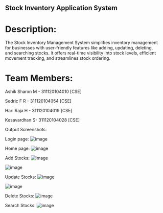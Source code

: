 ## Stock Inventory Application System

# Description:
The Stock Inventory Management System simplifies inventory management for businesses with user-friendly features like adding, updating, deleting, and searching stocks. It offers real-time visibility into stock levels, efficient movement tracking, and streamlines stock ordering.

# Team Members:
Ashik Sharon M - 311120104010 [CSE]

Sedric F R - 311120104054 [CSE]

Hari Raja H - 311120104019 [CSE]

Kesavardhan S- 311120104028 [CSE]

Output Screenshots:

Login page:
![image](https://github.com/ashiksharonm/nm-licet-group6/assets/80738185/40ec12d4-0ab0-4bce-9b02-385f87f295e4)


Home page:
![image](https://github.com/ashiksharonm/nm-licet-group6/assets/80738185/074e72e3-1978-435c-b959-ef6b729f5be4)


Add Stocks:
![image](https://github.com/ashiksharonm/nm-licet-group6/assets/80738185/c0892218-1d7a-40d9-8819-313fe580bcd2)

![image](https://github.com/ashiksharonm/nm-licet-group6/assets/80738185/0180be35-7103-4805-b293-4010029ea9e2)


Update Stocks:
![image](https://github.com/ashiksharonm/nm-licet-group6/assets/80738185/ad669c19-e7c3-4247-9069-b3eb0dcfee5a)

![image](https://github.com/ashiksharonm/nm-licet-group6/assets/80738185/e1a461e6-0384-4b1d-8b24-4d73ecddaa0f)


Delete Stocks:
![image](https://github.com/ashiksharonm/nm-licet-group6/assets/80738185/642480f3-2e73-462c-b06e-9b350fabeda2)


Search Stocks:
![image](https://github.com/ashiksharonm/nm-licet-group6/assets/80738185/71334d42-e380-44c0-a59d-9dbadb00b973)









